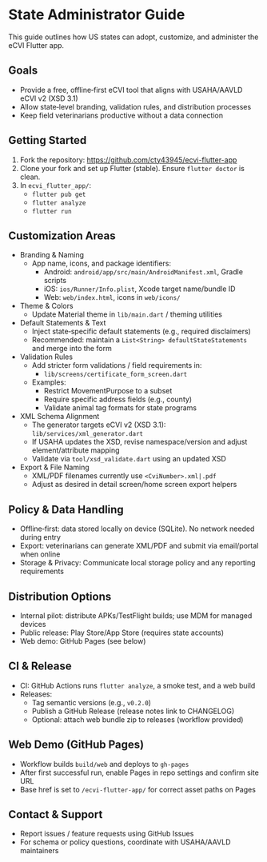 # State Administrator Guide

This guide outlines how US states can adopt, customize, and administer the eCVI Flutter app.

## Goals
- Provide a free, offline‑first eCVI tool that aligns with USAHA/AAVLD eCVI v2 (XSD 3.1)
- Allow state‑level branding, validation rules, and distribution processes
- Keep field veterinarians productive without a data connection

## Getting Started
1. Fork the repository: https://github.com/cty43945/ecvi-flutter-app
2. Clone your fork and set up Flutter (stable). Ensure `flutter doctor` is clean.
3. In `ecvi_flutter_app/`:
   - `flutter pub get`
   - `flutter analyze`
   - `flutter run`

## Customization Areas
- Branding & Naming
  - App name, icons, and package identifiers:
    - Android: `android/app/src/main/AndroidManifest.xml`, Gradle scripts
    - iOS: `ios/Runner/Info.plist`, Xcode target name/bundle ID
    - Web: `web/index.html`, icons in `web/icons/`
- Theme & Colors
  - Update Material theme in `lib/main.dart` / theming utilities
- Default Statements & Text
  - Inject state‑specific default statements (e.g., required disclaimers)
  - Recommended: maintain a `List<String> defaultStateStatements` and merge into the form
- Validation Rules
  - Add stricter form validations / field requirements in:
    - `lib/screens/certificate_form_screen.dart`
  - Examples:
    - Restrict MovementPurpose to a subset
    - Require specific address fields (e.g., county)
    - Validate animal tag formats for state programs
- XML Schema Alignment
  - The generator targets eCVI v2 (XSD 3.1): `lib/services/xml_generator.dart`
  - If USAHA updates the XSD, revise namespace/version and adjust element/attribute mapping
  - Validate via `tool/xsd_validate.dart` using an updated XSD
- Export & File Naming
  - XML/PDF filenames currently use `<CviNumber>.xml|.pdf`
  - Adjust as desired in detail screen/home screen export helpers

## Policy & Data Handling
- Offline‑first: data stored locally on device (SQLite). No network needed during entry
- Export: veterinarians can generate XML/PDF and submit via email/portal when online
- Storage & Privacy: Communicate local storage policy and any reporting requirements

## Distribution Options
- Internal pilot: distribute APKs/TestFlight builds; use MDM for managed devices
- Public release: Play Store/App Store (requires state accounts)
- Web demo: GitHub Pages (see below)

## CI & Release
- CI: GitHub Actions runs `flutter analyze`, a smoke test, and a web build
- Releases:
  - Tag semantic versions (e.g., `v0.2.0`)
  - Publish a GitHub Release (release notes link to CHANGELOG)
  - Optional: attach web bundle zip to releases (workflow provided)

## Web Demo (GitHub Pages)
- Workflow builds `build/web` and deploys to `gh-pages`
- After first successful run, enable Pages in repo settings and confirm site URL
- Base href is set to `/ecvi-flutter-app/` for correct asset paths on Pages

## Contact & Support
- Report issues / feature requests using GitHub Issues
- For schema or policy questions, coordinate with USAHA/AAVLD maintainers

